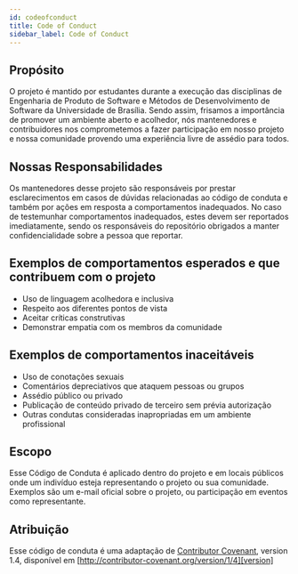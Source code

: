 ```yaml
---
id: codeofconduct
title: Code of Conduct
sidebar_label: Code of Conduct
---
```




## Propósito
O projeto é mantido por estudantes durante a execução das disciplinas
de Engenharia de Produto de Software e Métodos de Desenvolvimento de Software
da Universidade de Brasília.
Sendo assim, frisamos a importância de promover um ambiente aberto e acolhedor,
nós mantenedores e contribuidores nos comprometemos a fazer participação em nosso
projeto e nossa comunidade provendo uma experiência livre de assédio para todos.


## Nossas Responsabilidades
Os mantenedores desse projeto são responsáveis por prestar esclarecimentos em
casos de dúvidas relacionadas ao código de conduta e também por ações em resposta
a comportamentos inadequados.
No caso de testemunhar comportamentos inadequados,
estes devem ser reportados imediatamente, sendo os responsáveis do repositório
obrigados a manter confidencialidade sobre a pessoa que reportar.

## Exemplos de comportamentos esperados e que contribuem com o projeto

* Uso de linguagem acolhedora e inclusiva
* Respeito aos diferentes pontos de vista
* Aceitar críticas construtivas
* Demonstrar empatia com os membros da comunidade

## Exemplos de comportamentos inaceitáveis

* Uso de conotações sexuais
* Comentários depreciativos que ataquem pessoas ou grupos
* Assédio público ou privado
* Publicação de conteúdo privado de terceiro sem prévia autorização
* Outras condutas consideradas inapropriadas em um ambiente profissional


## Escopo

Esse Código de Conduta é aplicado dentro do projeto e em locais públicos onde
um indivíduo esteja representando o projeto ou sua comunidade. Exemplos
são um e-mail oficial sobre o projeto, ou participação em eventos como representante.


## Atribuição

Esse código de conduta é uma adaptação de [Contributor Covenant][homepage], version 1.4,
disponível em [http://contributor-covenant.org/version/1/4][version]

[homepage]: http://contributor-covenant.org
[version]: http://contributor-covenant.org/version/1/4/
